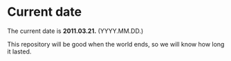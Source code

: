 # Current date

The current date is **2011.03.21.** (YYYY.MM.DD.)

This repository will be good when the world ends, so we will know how long it lasted.